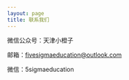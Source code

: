 ```yaml
---
layout: page
title: 联系我们
---
```


微信公众号：天津小橙子

邮箱：fivesigmaeducation@outlook.com

微信：5sigmaeducation
